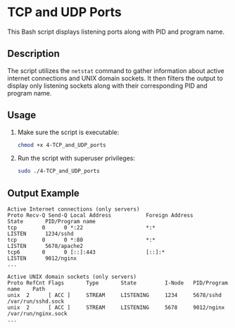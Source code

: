 # TCP and UDP Ports

This Bash script displays listening ports along with PID and program name.

## Description

The script utilizes the `netstat` command to gather information about active internet connections and UNIX domain sockets. It then filters the output to display only listening sockets along with their corresponding PID and program name.

## Usage

1. Make sure the script is executable:
    ```bash
    chmod +x 4-TCP_and_UDP_ports
    ```

2. Run the script with superuser privileges:
    ```bash
    sudo ./4-TCP_and_UDP_ports
    ```

## Output Example

```plaintext
Active Internet connections (only servers)
Proto Recv-Q Send-Q Local Address           Foreign Address         State       PID/Program name
tcp        0      0 *:22                    *:*                     LISTEN      1234/sshd
tcp        0      0 *:80                    *:*                     LISTEN      5678/apache2
tcp6       0      0 [::]:443                [::]:*                  LISTEN      9012/nginx
...

Active UNIX domain sockets (only servers)
Proto RefCnt Flags       Type       State         I-Node   PID/Program name    Path
unix  2      [ ACC ]     STREAM     LISTENING     1234     5678/sshd           /var/run/sshd.sock
unix  2      [ ACC ]     STREAM     LISTENING     5678     9012/nginx          /var/run/nginx.sock
...


